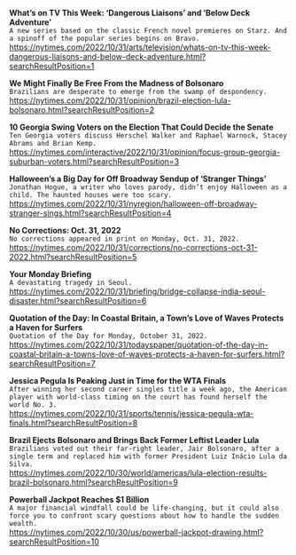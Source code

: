 **What’s on TV This Week: ‘Dangerous Liaisons’ and ‘Below Deck Adventure’**\
`A new series based on the classic French novel premieres on Starz. And a spinoff of the popular series begins on Bravo.`\
https://nytimes.com/2022/10/31/arts/television/whats-on-tv-this-week-dangerous-liaisons-and-below-deck-adventure.html?searchResultPosition=1

**We Might Finally Be Free From the Madness of Bolsonaro**\
`Brazilians are desperate to emerge from the swamp of despondency.`\
https://nytimes.com/2022/10/31/opinion/brazil-election-lula-bolsonaro.html?searchResultPosition=2

**10 Georgia Swing Voters on the Election That Could Decide the Senate**\
`Ten Georgia voters discuss Herschel Walker and Raphael Warnock, Stacey Abrams and Brian Kemp.`\
https://nytimes.com/interactive/2022/10/31/opinion/focus-group-georgia-suburban-voters.html?searchResultPosition=3

**Halloween’s a Big Day for Off Broadway Sendup of ‘Stranger Things’**\
`Jonathan Hogue, a writer who loves parody, didn’t enjoy Halloween as a child. The haunted houses were too scary.`\
https://nytimes.com/2022/10/31/nyregion/halloween-off-broadway-stranger-sings.html?searchResultPosition=4

**No Corrections: Oct. 31, 2022**\
`No corrections appeared in print on Monday, Oct. 31, 2022.`\
https://nytimes.com/2022/10/31/corrections/no-corrections-oct-31-2022.html?searchResultPosition=5

**Your Monday Briefing**\
`A devastating tragedy in Seoul.`\
https://nytimes.com/2022/10/31/briefing/bridge-collapse-india-seoul-disaster.html?searchResultPosition=6

**Quotation of the Day: In Coastal Britain, a Town’s Love of Waves Protects a Haven for Surfers**\
`Quotation of the Day for Monday, October 31, 2022.`\
https://nytimes.com/2022/10/31/todayspaper/quotation-of-the-day-in-coastal-britain-a-towns-love-of-waves-protects-a-haven-for-surfers.html?searchResultPosition=7

**Jessica Pegula Is Peaking Just in Time for the WTA Finals**\
`After winning her second career singles title a week ago, the American player with world-class timing on the court has found herself the world No. 3.`\
https://nytimes.com/2022/10/31/sports/tennis/jessica-pegula-wta-finals.html?searchResultPosition=8

**Brazil Ejects Bolsonaro and Brings Back Former Leftist Leader Lula**\
`Brazilians voted out their far-right leader, Jair Bolsonaro, after a single term and replaced him with former President Luiz Inácio Lula da Silva.`\
https://nytimes.com/2022/10/30/world/americas/lula-election-results-brazil-bolsonaro.html?searchResultPosition=9

**Powerball Jackpot Reaches $1 Billion**\
`A major financial windfall could be life-changing, but it could also force you to confront scary questions about how to handle the sudden wealth.`\
https://nytimes.com/2022/10/30/us/powerball-jackpot-drawing.html?searchResultPosition=10

